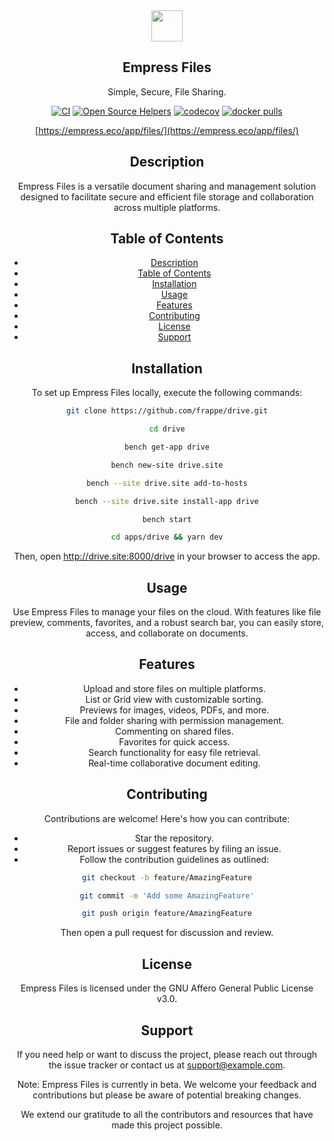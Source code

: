 <div align="center">
    <a href="https://empress.eco/app/files/">
        <img src="https://avatars.githubusercontent.com/u/46308912?s=96&v=4" height="50">
    </a>
    <h2>Empress Files</h2>
    <p align="center">
        <p>Simple, Secure, File Sharing.</p>
    </p>

[![CI](https://github.com/frappe/erpnext/actions/workflows/server-tests-mariadb.yml/badge.svg?event=schedule)](https://github.com/frappe/erpnext/actions/workflows/server-tests-mariadb.yml)
[![Open Source Helpers](https://www.codetriage.com/frappe/erpnext/badges/users.svg)](https://www.codetriage.com/frappe/erpnext)
[![codecov](https://codecov.io/gh/frappe/erpnext/branch/develop/graph/badge.svg?token=0TwvyUg3I5)](https://codecov.io/gh/frappe/erpnext)
[![docker pulls](https://img.shields.io/docker/pulls/frappe/erpnext-worker.svg)](https://hub.docker.com/r/frappe/erpnext-worker)

[https://empress.eco/app/files/](https://empress.eco/app/files/)


## Description

Empress Files is a versatile document sharing and management solution designed to facilitate secure and efficient file storage and collaboration across multiple platforms.

## Table of Contents

- [Description](#description)
- [Table of Contents](#table-of-contents)
- [Installation](#installation)
- [Usage](#usage)
- [Features](#features)
- [Contributing](#contributing)
- [License](#license)
- [Support](#support)

## Installation

To set up Empress Files locally, execute the following commands:

```bash
git clone https://github.com/frappe/drive.git
```

```bash
cd drive
```

```bash
bench get-app drive
```

```bash
bench new-site drive.site
```

```bash
bench --site drive.site add-to-hosts
```

```bash
bench --site drive.site install-app drive
```

```bash
bench start
```

```bash
cd apps/drive && yarn dev
```

Then, open http://drive.site:8000/drive in your browser to access the app.

## Usage

Use Empress Files to manage your files on the cloud. With features like file preview, comments, favorites, and a robust search bar, you can easily store, access, and collaborate on documents.

## Features

* Upload and store files on multiple platforms.
* List or Grid view with customizable sorting.
* Previews for images, videos, PDFs, and more.
* File and folder sharing with permission management.
* Commenting on shared files.
* Favorites for quick access.
* Search functionality for easy file retrieval.
* Real-time collaborative document editing.

## Contributing

Contributions are welcome! Here's how you can contribute:

* Star the repository.
* Report issues or suggest features by filing an issue.
* Follow the contribution guidelines as outlined:

```bash
git checkout -b feature/AmazingFeature
```
```bash
git commit -m 'Add some AmazingFeature'
```
```bash
git push origin feature/AmazingFeature
```

Then open a pull request for discussion and review.

## License
Empress Files is licensed under the GNU Affero General Public License v3.0.

## Support

If you need help or want to discuss the project, please reach out through the issue tracker or contact us at support@example.com.

Note: Empress Files is currently in beta. We welcome your feedback and contributions but please be aware of potential breaking changes.

We extend our gratitude to all the contributors and resources that have made this project possible.